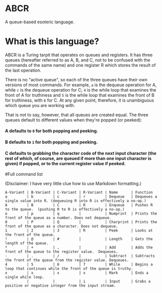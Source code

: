 # ABCR
A queue-based esoteric language.

# What is this language?

ABCR is a Turing tarpit that operates on queues and registers.  It has three queues (hereafter referred to as A, B, and C, not to be confused with the commands of the same name) and one register R which stores the result of the last operation.

There is no "active queue", so each of the three queues have their own versions of most commands.  For example, `a` is the dequeue operation for A, while `c` is the dequeue operation for C; `4` is the while loop that examines the front of A for truthiness and `5` is the while loop that examines the front of B for truthiness, with `6` for C.  At any given point, therefore, it is unambiguous which queue you are working with.

That is not to say, however, that all queues are created equal.  The three queues default to different values when they're popped (or peeked):

#### A defaults to `0` for both popping and peeking.

#### B defaults to `1` for both popping and peeking.

#### C defaults to grabbing the character code of the next input character (the rest of which, of course, are queued if more than one input character is given) if popped, or to the current register value if peeked.



#Full command list

(Disclaimer: I have very little clue how to use Markdown formatting.)

    A-Variant | B-Variant | C-Variant | R-Variant | Name      | Function
    a         | b         | c         | r         | Dequeue   | Dequeues a single value into R. (dequeuing R into R is effectively a no-op.)
    A         | B         | C         | R         | Enqueue   | Pushes R to the queue.  (pushing R to R is effectively a no-op.)
    o         | p         | q         |           | Numprint  | Prints the front of the queue as a number. Does not dequeue.
    O         | P         | Q         |           | Charprint | Prints the front of the queue as a character. Does not dequeue.
    1         | 2         | 3         | R         | Peek      | Looks at the front of the queue.
    !         | @         | #         |           | Length    | Gets the length of the queue.
    *         | +         | ,         |           | Add       | Adds the front of the queue to the register value.  Dequeues.
    -         | .         | /         |           | Subtract  | Subtracts the front of the queue from the register value. Dequeues.
    4         | 5         | 6         | 7         | While     | Begins a loop that continues while the front of the queue is truthy.
    x         | x         | x         | x         | Mark      | Ends a single while loop.
              |           |           | i         | Input     | Grabs a positive or negative integer from the input stream.
